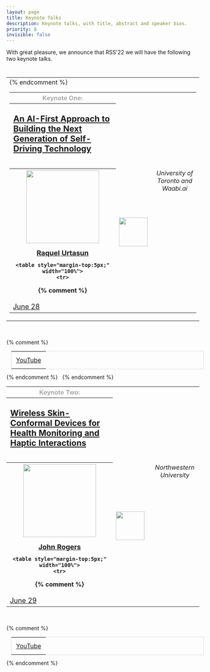 ```yaml
---
layout: page
title: Keynote Talks
description: Keynote talks, with title, abstract and speaker bios.
priority: 8
invisible: false
---
```


With great pleasure, we announce that RSS'22 we will have the following two
keynote talks.

<table class="table" style="margin-top: 40px;">

<tr>
<td width = "50%" style="valign:top;">
<table>
<tr>
<th>
    <span style="color:#aaaaaa;">Keynote One:</span>
</th>
</tr>
<tr>
<th style="padding-top: 5px; padding-left: 10px; padding-bottom: 17px; height:140px;">
	<p style="text-align:left; font-weight:normal; font-size: 16pt;">
    <a href="{{ site.baseurl }}/program/keynote1/">
    <b>An AI-First Approach to Building the Next Generation of Self-Driving Technology</b>
    </a>
	</p>
</th>
</tr>
<tr>
<th style="text-align:center;">
    <img style="padding-bottom:15px;" src="{{ site.baseurl }}/images/raquel-urtasun.jpg" height="190"/>
	<br/>
    <span style="font-size: 18px;"><a href="https://www.cs.toronto.edu/~urtasun/">Raquel Urtasun</a></span>
	<br/>

    <table style="margin-top:5px;" width="100%">
    <tr>
{% comment %}
    <td><img style="padding-bottom:15px; padding-right:7px;" src="{{ site.baseurl }}/images/NASA_logo.png" height="75"/></td>
{% endcomment %}
    <td valign="top" style="text-align:center; font-weight:normal;"><i>University of Toronto and Waabi.ai</i></td>
    </tr>
    <tr><td colspan="2" style="font-size:18px;"><a href="{{ site.baseurl }}/program/keynote1/">June 28</a></td></tr>
    </table>
</th>
</tr>
</table>

<br>

<style>
#yt-playlist {
  font-size: 16px;
  color: #000000;
  border: solid #ddd 1px;
  margin: 12px;
}

#yt-playlist td {
  padding: 12px;
  }
</style>

{% comment %}
<table id="yt-playlist"><tr><td><a href="https://youtu.be/NcI6fJOzBsU">YouTube</a></td></tr></table>
{% endcomment %}

</td>
<td>&nbsp;</td>
<td width = "45%" style="valign:top;">
<table>
<tr>
<th>
    <span style="color:#aaaaaa;">Keynote Two:</span>
</th>
</tr>
<tr>
<th style="padding-top: 5px; padding-left: 10px; padding-bottom: 17px; height:140px;">
	<p style="text-align:left; font-weight:normal; font-size: 16pt;">
    <a href="{{ site.baseurl }}/program/keynote2/">
    <b>Wireless Skin-Conformal Devices for Health Monitoring and Haptic Interactions</b>
    </a>
	</p>
</th>
</tr>
<tr>
<th style="text-align:center;">
    <img style="padding-bottom:15px;" src="{{ site.baseurl }}/images/john-rogers-headshot.jpg" height="190"/>
	<br/>
    <span style="font-size: 18px;"><a href="https://www.mccormick.northwestern.edu/research-faculty/directory/profiles/rogers-john.html">John Rogers</a></span>
	<br/>

    <table style="margin-top:5px;" width="100%">
    <tr>
{% comment %}
    <td><img style="padding-bottom:15px; padding-right:7px;" src="{{ site.baseurl }}/images/OSU_logo.png" height="75"/></td>
{% endcomment %}
    <td valign="top" style="text-align:center; font-weight:normal;"><i>Northwestern University</i></td>
    </tr>
    <tr><td colspan="2" style="font-size:18px;"><a href="{{ site.baseurl }}/program/keynote2/">June 29</a></td></tr>
    </table>
</th>
</tr>
</table>

<br>

<style>
#yt-playlist {
  font-size: 16px;
  color: #000000;
  border: solid #ddd 1px;
  margin: 12px;
}

#yt-playlist td {
  padding: 12px;
  }
</style>

{% comment %}
<table id="yt-playlist"><tr><td><a href="https://youtu.be/DGTlZXHKamc">YouTube</a></td></tr></table>
{% endcomment %}


</td>
</tr>
</table>

